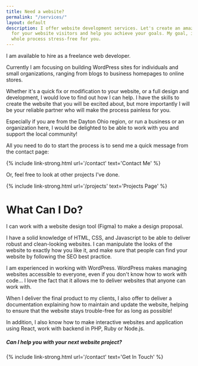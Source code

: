 ```yaml
---
title: Need a website?
permalink: "/services/"
layout: default
description: I offer website development services. Let's create an amazing experience
  for your website visitors and help you achieve your goals. My goal, is to make the
  whole process stress-free for you.
---
```


I am available to hire as a freelance web developer. 

Currently I am focusing on building WordPress sites for individuals and small organizations, ranging from blogs to business homepages to online stores.

Whether it's a quick fix or modification to your website, or a full design and development, I would love to find out how I can help. I have the skills to create the website that you will be excited about, but more importantly I will be your reliable partner who will make the process painless for you. 

Especially if you are from the Dayton Ohio region, or run a business or an organization here, I would be delighted to be able to work with you and support the local community!

All you need to do to start the process is to send me a quick message from the contact page:

{% include link-strong.html url='/contact' text='Contact Me' %}

Or, feel free to look at other projects I've done.

{% include link-strong.html url='/projects' text='Projects Page' %}

# What Can I Do?

I can work with a website design tool (Figma) to make a design proposal.

I have a solid knowledge of HTML, CSS, and Javascript to be able to deliver robust and clean-looking websites. I can manipulate the looks of the website to exactly how you like it, and make sure that people can find your website by following the SEO best practice. 

I am experienced in working with WordPress. WordPress makes managing websites accessible to everyone, even if you don't know how to work with code... I love the fact that it allows me to deliver websites that anyone can work with.

When I deliver the final product to my clients, I also offer to deliver a documentation explaining how to maintain and update the website, helping to ensure that the website stays trouble-free for as long as possible!

In addition, I also know how to make interactive websites and application using React, work with backend in PHP, Ruby or Node.js. 

##### Can I help you with your next website project?

{% include link-strong.html url='/contact' text='Get In Touch' %}
